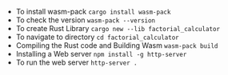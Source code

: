 - To install wasm-pack `cargo install wasm-pack`
- To check the version `wasm-pack --version`
- To create Rust Library `cargo new --lib factorial_calculator`
- To navigate to directory `cd factorial_calculator`
- Compiling the Rust code and Building Wasm `wasm-pack build`
- Installing a Web server `npm install -g http-server`
- To run the web server `http-server .`
